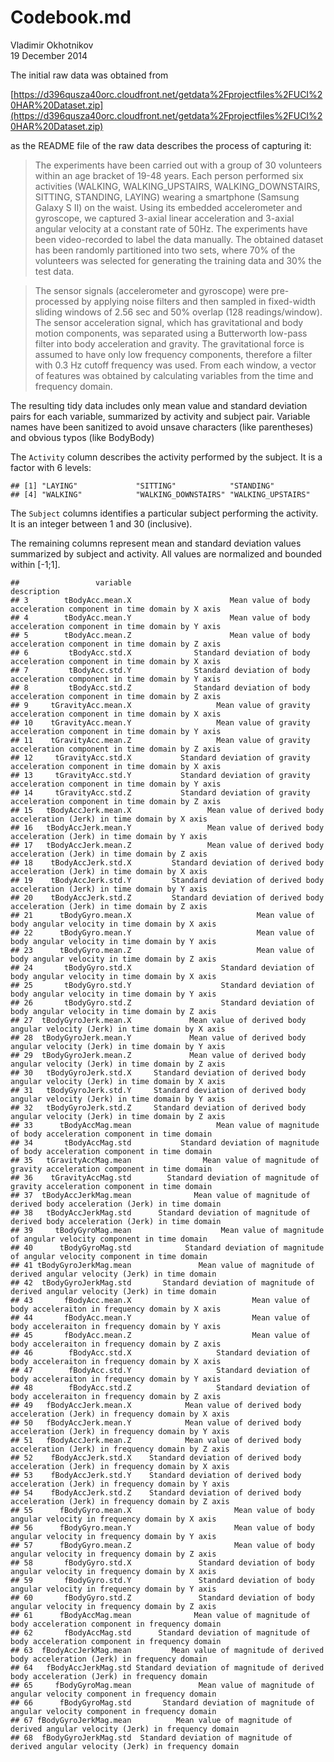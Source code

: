 # Codebook.md
Vladimir Okhotnikov  
19 December 2014  

The initial raw data was obtained from 

[https://d396qusza40orc.cloudfront.net/getdata%2Fprojectfiles%2FUCI%20HAR%20Dataset.zip](https://d396qusza40orc.cloudfront.net/getdata%2Fprojectfiles%2FUCI%20HAR%20Dataset.zip)

as the README file of the raw data describes the process of capturing it:

> The experiments have been carried out with a group of 30 volunteers within an 
> age bracket of 19-48 years. Each person performed six activities (WALKING, 
> WALKING_UPSTAIRS, WALKING_DOWNSTAIRS, SITTING, STANDING, LAYING) wearing a 
> smartphone (Samsung Galaxy S II) on the waist. Using its embedded 
> accelerometer and gyroscope, we captured 3-axial linear acceleration and 
> 3-axial angular velocity at a constant rate of 50Hz. The experiments have 
> been video-recorded to label the data manually. The obtained dataset has been 
> randomly partitioned into two sets, where 70% of the volunteers was selected 
> for generating the training data and 30% the test data. 

> The sensor signals (accelerometer and gyroscope) were pre-processed by 
> applying noise filters and then sampled in fixed-width sliding windows of 
> 2.56 sec and 50% overlap (128 readings/window). The sensor acceleration 
> signal, which has gravitational and body motion components, was separated 
> using a Butterworth low-pass filter into body acceleration and gravity. The 
> gravitational force is assumed to have only low frequency components, 
> therefore a filter with 0.3 Hz cutoff frequency was used. From each window, 
> a vector of features was obtained by calculating variables from the time 
> and frequency domain.

The resulting tidy data includes only mean value and standard deviation pairs 
for each variable, summarized by activity and subject pair. Variable names
have been sanitized to avoid unsave characters (like parentheses) and obvious
typos (like BodyBody)



The `Activity` column describes the activity performed by the subject. It is a 
factor with 6 levels: 

```
## [1] "LAYING"             "SITTING"            "STANDING"          
## [4] "WALKING"            "WALKING_DOWNSTAIRS" "WALKING_UPSTAIRS"
```

The `Subject` columns identifies a particular subject performing the activity. 
It is an integer between 1 and 30 (inclusive).

The remaining columns represent mean and standard deviation values summarized by 
subject and activity. All values are normalized and bounded within [-1;1].


```
##                 variable                                                                             description
## 3        tBodyAcc.mean.X                      Mean value of body acceleration component in time domain by X axis
## 4        tBodyAcc.mean.Y                      Mean value of body acceleration component in time domain by Y axis
## 5        tBodyAcc.mean.Z                      Mean value of body acceleration component in time domain by Z axis
## 6         tBodyAcc.std.X              Standard deviation of body acceleration component in time domain by X axis
## 7         tBodyAcc.std.Y              Standard deviation of body acceleration component in time domain by Y axis
## 8         tBodyAcc.std.Z              Standard deviation of body acceleration component in time domain by Z axis
## 9     tGravityAcc.mean.X                   Mean value of gravity acceleration component in time domain by X axis
## 10    tGravityAcc.mean.Y                   Mean value of gravity acceleration component in time domain by Y axis
## 11    tGravityAcc.mean.Z                   Mean value of gravity acceleration component in time domain by Z axis
## 12     tGravityAcc.std.X           Standard deviation of gravity acceleration component in time domain by X axis
## 13     tGravityAcc.std.Y           Standard deviation of gravity acceleration component in time domain by Y axis
## 14     tGravityAcc.std.Z           Standard deviation of gravity acceleration component in time domain by Z axis
## 15   tBodyAccJerk.mean.X                 Mean value of derived body acceleration (Jerk) in time domain by X axis
## 16   tBodyAccJerk.mean.Y                 Mean value of derived body acceleration (Jerk) in time domain by Y axis
## 17   tBodyAccJerk.mean.Z                 Mean value of derived body acceleration (Jerk) in time domain by Z axis
## 18    tBodyAccJerk.std.X         Standard deviation of derived body acceleration (Jerk) in time domain by X axis
## 19    tBodyAccJerk.std.Y         Standard deviation of derived body acceleration (Jerk) in time domain by Y axis
## 20    tBodyAccJerk.std.Z         Standard deviation of derived body acceleration (Jerk) in time domain by Z axis
## 21      tBodyGyro.mean.X                            Mean value of body angular velocity in time domain by X axis
## 22      tBodyGyro.mean.Y                            Mean value of body angular velocity in time domain by Y axis
## 23      tBodyGyro.mean.Z                            Mean value of body angular velocity in time domain by Z axis
## 24       tBodyGyro.std.X                    Standard deviation of body angular velocity in time domain by X axis
## 25       tBodyGyro.std.Y                    Standard deviation of body angular velocity in time domain by Y axis
## 26       tBodyGyro.std.Z                    Standard deviation of body angular velocity in time domain by Z axis
## 27  tBodyGyroJerk.mean.X             Mean value of derived body angular velocity (Jerk) in time domain by X axis
## 28  tBodyGyroJerk.mean.Y             Mean value of derived body angular velocity (Jerk) in time domain by Y axis
## 29  tBodyGyroJerk.mean.Z             Mean value of derived body angular velocity (Jerk) in time domain by Z axis
## 30   tBodyGyroJerk.std.X     Standard deviation of derived body angular velocity (Jerk) in time domain by X axis
## 31   tBodyGyroJerk.std.Y     Standard deviation of derived body angular velocity (Jerk) in time domain by Y axis
## 32   tBodyGyroJerk.std.Z     Standard deviation of derived body angular velocity (Jerk) in time domain by Z axis
## 33      tBodyAccMag.mean                   Mean value of magnitude of body acceleration component in time domain
## 34       tBodyAccMag.std           Standard deviation of magnitude of body acceleration component in time domain
## 35   tGravityAccMag.mean                Mean value of magnitude of gravity acceleration component in time domain
## 36    tGravityAccMag.std        Standard deviation of magnitude of gravity acceleration component in time domain
## 37  tBodyAccJerkMag.mean              Mean value of magnitude of derived body acceleration (Jerk) in time domain
## 38   tBodyAccJerkMag.std      Standard deviation of magnitude of derived body acceleration (Jerk) in time domain
## 39     tBodyGyroMag.mean                    Mean value of magnitude of angular velocity component in time domain
## 40      tBodyGyroMag.std            Standard deviation of magnitude of angular velocity component in time domain
## 41 tBodyGyroJerkMag.mean               Mean value of magnitude of derived angular velocity (Jerk) in time domain
## 42  tBodyGyroJerkMag.std       Standard deviation of magnitude of derived angular velocity (Jerk) in time domain
## 43       fBodyAcc.mean.X                           Mean value of body acceleraiton in frequency domain by X axis
## 44       fBodyAcc.mean.Y                           Mean value of body acceleraiton in frequency domain by Y axis
## 45       fBodyAcc.mean.Z                           Mean value of body acceleraiton in frequency domain by Z axis
## 46        fBodyAcc.std.X                   Standard deviation of body acceleraiton in frequency domain by X axis
## 47        fBodyAcc.std.Y                   Standard deviation of body acceleraiton in frequency domain by Y axis
## 48        fBodyAcc.std.Z                   Standard deviation of body acceleraiton in frequency domain by Z axis
## 49   fBodyAccJerk.mean.X            Mean value of derived body acceleration (Jerk) in frequency domain by X axis
## 50   fBodyAccJerk.mean.Y            Mean value of derived body acceleration (Jerk) in frequency domain by Y axis
## 51   fBodyAccJerk.mean.Z            Mean value of derived body acceleration (Jerk) in frequency domain by Z axis
## 52    fBodyAccJerk.std.X    Standard deviation of derived body acceleration (Jerk) in frequency domain by X axis
## 53    fBodyAccJerk.std.Y    Standard deviation of derived body acceleration (Jerk) in frequency domain by Y axis
## 54    fBodyAccJerk.std.Z    Standard deviation of derived body acceleration (Jerk) in frequency domain by Z axis
## 55      fBodyGyro.mean.X                       Mean value of body angular velocity in frequency domain by X axis
## 56      fBodyGyro.mean.Y                       Mean value of body angular velocity in frequency domain by Y axis
## 57      fBodyGyro.mean.Z                       Mean value of body angular velocity in frequency domain by Z axis
## 58       fBodyGyro.std.X               Standard deviation of body angular velocity in frequency domain by X axis
## 59       fBodyGyro.std.Y               Standard deviation of body angular velocity in frequency domain by Y axis
## 60       fBodyGyro.std.Z               Standard deviation of body angular velocity in frequency domain by Z axis
## 61      fBodyAccMag.mean              Mean value of magnitude of body acceleration component in frequency domain
## 62       fBodyAccMag.std      Standard deviation of magnitude of body acceleration component in frequency domain
## 63  fBodyAccJerkMag.mean         Mean value of magnitude of derived body acceleration (Jerk) in frequency domain
## 64   fBodyAccJerkMag.std Standard deviation of magnitude of derived body acceleration (Jerk) in frequency domain
## 65     fBodyGyroMag.mean               Mean value of magnitude of angular velocity component in frequency domain
## 66      fBodyGyroMag.std       Standard deviation of magnitude of angular velocity component in frequency domain
## 67 fBodyGyroJerkMag.mean          Mean value of magnitude of derived angular velocity (Jerk) in frequency domain
## 68  fBodyGyroJerkMag.std  Standard deviation of magnitude of derived angular velocity (Jerk) in frequency domain
```
